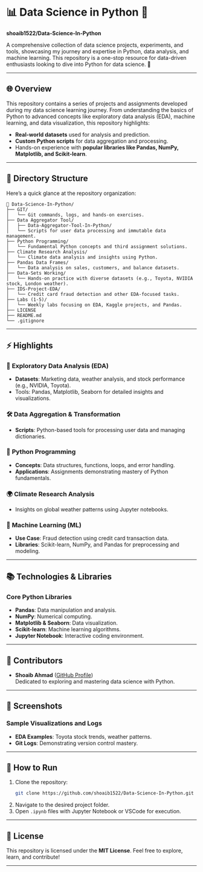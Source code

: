 
# 📊 Data Science in Python 🚀  
**shoaib1522/Data-Science-In-Python**  

A comprehensive collection of data science projects, experiments, and tools, showcasing my journey and expertise in Python, data analysis, and machine learning. This repository is a one-stop resource for data-driven enthusiasts looking to dive into Python for data science. 🌟  

---

## 🌐 Overview  
This repository contains a series of projects and assignments developed during my data science learning journey. From understanding the basics of Python to advanced concepts like exploratory data analysis (EDA), machine learning, and data visualization, this repository highlights:  
- **Real-world datasets** used for analysis and prediction.  
- **Custom Python scripts** for data aggregation and processing.  
- Hands-on experience with **popular libraries like Pandas, NumPy, Matplotlib, and Scikit-learn**.  

---

## 📁 Directory Structure  
Here’s a quick glance at the repository organization:  

```plaintext
📂 Data-Science-In-Python/
├── GIT/  
│   └── Git commands, logs, and hands-on exercises.  
├── Data Aggregator Tool/  
│   ├── Data-Aggregator-Tool-In-Python/  
│   └── Scripts for user data processing and immutable data management.  
├── Python Programming/  
│   └── Fundamental Python concepts and third assignment solutions.  
├── Climate Research Analysis/  
│   └── Climate data analysis and insights using Python.  
├── Pandas Data Frames/  
│   └── Data analysis on sales, customers, and balance datasets.  
├── Data-Sets Working/  
│   └── Hands-on practice with diverse datasets (e.g., Toyota, NVIDIA stock, London weather).  
├── IDS-Project-EDA/  
│   └── Credit card fraud detection and other EDA-focused tasks.  
├── Labs (1-5)/  
│   └── Weekly labs focusing on EDA, Kaggle projects, and Pandas.  
├── LICENSE  
├── README.md  
└── .gitignore  
```

---

## ⚡ Highlights  
### 🔎 **Exploratory Data Analysis (EDA)**  
- **Datasets**: Marketing data, weather analysis, and stock performance (e.g., NVIDIA, Toyota).  
- Tools: Pandas, Matplotlib, Seaborn for detailed insights and visualizations.

### 🛠️ **Data Aggregation & Transformation**  
- **Scripts**: Python-based tools for processing user data and managing dictionaries.  

### 🐍 **Python Programming**  
- **Concepts**: Data structures, functions, loops, and error handling.  
- **Applications**: Assignments demonstrating mastery of Python fundamentals.

### 🌍 **Climate Research Analysis**  
- Insights on global weather patterns using Jupyter notebooks.  

### 🧠 **Machine Learning (ML)**  
- **Use Case**: Fraud detection using credit card transaction data.  
- **Libraries**: Scikit-learn, NumPy, and Pandas for preprocessing and modeling.

---

## 📚 Technologies & Libraries  
### **Core Python Libraries**  
- **Pandas**: Data manipulation and analysis.  
- **NumPy**: Numerical computing.  
- **Matplotlib & Seaborn**: Data visualization.  
- **Scikit-learn**: Machine learning algorithms.  
- **Jupyter Notebook**: Interactive coding environment.  

---

## 🤝 Contributors  
- **Shoaib Ahmad** ([GitHub Profile](https://github.com/shoaib1522))  
  Dedicated to exploring and mastering data science with Python.  

---

## 📸 Screenshots  
### Sample Visualizations and Logs  
- **EDA Examples**: Toyota stock trends, weather patterns.  
- **Git Logs**: Demonstrating version control mastery.  

---

## 🚀 How to Run  
1. Clone the repository:  
   ```bash
   git clone https://github.com/shoaib1522/Data-Science-In-Python.git
   ```  
2. Navigate to the desired project folder.  
3. Open `.ipynb` files with Jupyter Notebook or VSCode for execution.  

---

## 📜 License  
This repository is licensed under the **MIT License**. Feel free to explore, learn, and contribute!  

---

